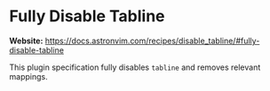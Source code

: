 # Fully Disable Tabline

**Website:** <https://docs.astronvim.com/recipes/disable_tabline/#fully-disable-tabline>

This plugin specification fully disables `tabline` and removes relevant mappings.

<!-- vim: set ft=markdown: -->